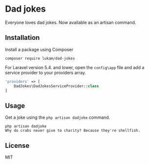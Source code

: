 # Dad jokes

Everyone loves dad jokes. Now available as an artisan command.



## Installation

Install a package using Composer

```
composer require lukam/dad-jokes
```



For Laravel version 5.4. and lower, open the `config\app` file and add a service provider to your providers array.

```php
'providers' => [    
    DadJokes\DadJokesServiceProvider::class
]
```

 

## Usage

Get a joke using the `php artisan dadjoke` command.

```
php artisan dadjoke
Why do crabs never give to charity? Because they're shellfish.
```



## License

MIT